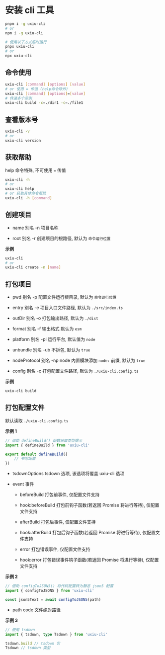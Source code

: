 # 安装 cli 工具

```bash
pnpm i -g uxiu-cli
# or
npm i -g uxiu-cli

# 使用以下方式临时运行
pnpx uxiu-cli
# or
npx uxiu-cli
```

## 命令使用

```bash
uxiu-cli [command] [options] [value]
# or 使用 = 传值 (help命令除外)
uxiu-cli [command] [options]=[value]
# 传递多个示例
uxiu-cli build -c=./dir1 -c=./file1
```

## 查看版本号

```bash
uxiu-cli -v
# or
uxiu-cli version
```

## 获取帮助

help 命令特殊, 不可使用 `=` 传值

```bash
uxiu-cli -h
# or
uxiu-cli help
# or 获取具体命令帮助
uxiu-cli -h [command]
```

## 创建项目

- name 别名 -n 项目名称

- root 别名 -r 创建项目的根路径, 默认为 `命令运行位置`

**示例**

```bash
uxiu-cli
# or
uxiu-cli create -n [name]
```

## 打包项目

- pwd 别名 -p 配置文件运行根目录, 默认为 `命令运行位置`

- entry 别名 -e 项目入口文件路径, 默认为 `./src/index.ts`

- outDir 别名 -o 打包输出路径, 默认为 `./dist`

- format 别名 -f 输出格式 默认为 `esm`

- platform 别名 -pl 运行平台, 默认值为 `node`

- unbundle 别名 -ub 不拆包, 默认为 `true`

- nodeProtocol 别名 -np node 内置模块添加 `node:` 前缀, 默认为 `true`

- config 别名 -c 打包配置文件路径, 默认为 `./uxiu-cli.config.ts`

**示例**

```bash
uxiu-cli build
```

## 打包配置文件

默认读取 `./uxiu-cli.config.ts`

**示例 1**

```ts
// 借助 defineBuild() 函数获取类型提示
import { defineBuild } from 'uxiu-cli'

export default defineBuild({
	// 书写配置
})
```

- tsdownOptions tsdown 选项, 该选项将覆盖 uxiu-cli 选项

- event 事件

  - beforeBuild 打包前事件, 仅配置文件支持

  - hook:beforeBuild 打包前钩子函数(若返回 Promise 将进行等待), 仅配置文件支持

  - afterBuild 打包后事件, 仅配置文件支持

  - hook:afterBuild 打包后钩子函数(若返回 Promise 将进行等待), 仅配置文件支持

  - error 打包错误事件, 仅配置文件支持

  - hook:error 打包错误事件钩子函数(若返回 Promise 将进行等待), 仅配置文件支持

**示例 2**

```ts
// 借助 configToJSON5() 将代码配置转为静态 json5 配置
import { configToJSON5 } from 'uxiu-cli'

const json5Text = await configToJSON5(path)
```

- path code 文件绝对路径

**示例 3**

```ts
// 使用 tsdown
import { tsdown, type Tsdown } from 'uxiu-cli'

tsdown.build // tsdown 包
Tsdown // tsdown 类型
```
